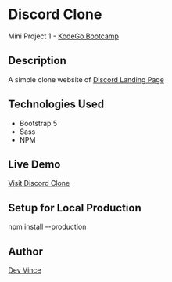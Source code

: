 # Discord Clone

Mini Project 1 - [KodeGo Bootcamp](https://kodego.ph/?utm_source=google&utm_medium=ppc&utm_term&utm_campaign&hsa_acc=2048530460&hsa_cam=18127010636&hsa_grp&hsa_ad&hsa_src=x&hsa_tgt&hsa_kw&hsa_mt&hsa_net=adwords&hsa_ver=3&gclid=CjwKCAiAleOeBhBdEiwAfgmXf_rTsfB9L-c2DUxE2dv0bwdZP4Gcb8_T252WK1t61HlXqKA0keTQYRoC8H4QAvD_BwE)

## Description
A simple clone website of [Discord Landing Page](https://discord.com/)

## Technologies Used

- Bootstrap 5
- Sass
- NPM

## Live Demo

[Visit Discord Clone](https://discord-196.pages.dev/)

## Setup for Local Production
npm install --production

## Author

[Dev Vince](https://devvince.pages.dev/)
